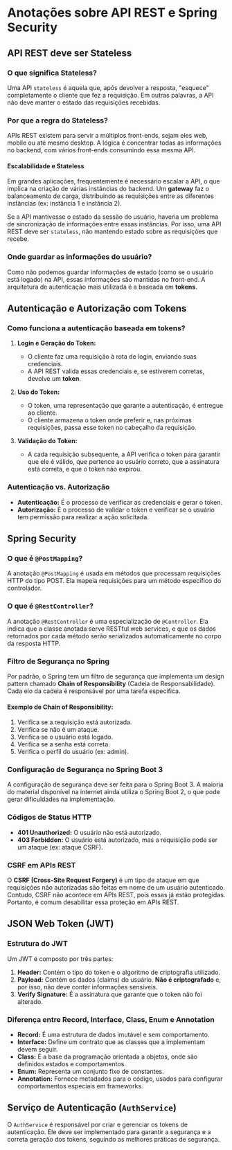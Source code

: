 # Anotações sobre API REST e Spring Security

## API REST deve ser **Stateless**

### O que significa **Stateless**?
Uma API `stateless` é aquela que, após devolver a resposta, "esquece" completamente o cliente que fez a requisição. Em outras palavras, a API não deve manter o estado das requisições recebidas.

### Por que a regra do **Stateless**?
APIs REST existem para servir a múltiplos front-ends, sejam eles web, mobile ou até mesmo desktop. A lógica é concentrar todas as informações no backend, com vários front-ends consumindo essa mesma API.

#### Escalabilidade e Stateless
Em grandes aplicações, frequentemente é necessário escalar a API, o que implica na criação de várias instâncias do backend. Um **gateway** faz o balanceamento de carga, distribuindo as requisições entre as diferentes instâncias (ex: instância 1 e instância 2).

Se a API mantivesse o estado da sessão do usuário, haveria um problema de sincronização de informações entre essas instâncias. Por isso, uma API REST deve ser `stateless`, não mantendo estado sobre as requisições que recebe.

### Onde guardar as informações do usuário?
Como não podemos guardar informações de estado (como se o usuário está logado) na API, essas informações são mantidas no front-end. A arquitetura de autenticação mais utilizada é a baseada em **tokens**.

## Autenticação e Autorização com Tokens

### Como funciona a autenticação baseada em tokens?
1. **Login e Geração do Token:**
   - O cliente faz uma requisição à rota de login, enviando suas credenciais.
   - A API REST valida essas credenciais e, se estiverem corretas, devolve um **token**.

2. **Uso do Token:**
   - O token, uma representação que garante a autenticação, é entregue ao cliente.
   - O cliente armazena o token onde preferir e, nas próximas requisições, passa esse token no cabeçalho da requisição.

3. **Validação do Token:**
   - A cada requisição subsequente, a API verifica o token para garantir que ele é válido, que pertence ao usuário correto, que a assinatura está correta, e que o token não expirou.

### Autenticação vs. Autorização
- **Autenticação:** É o processo de verificar as credenciais e gerar o token.
- **Autorização:** É o processo de validar o token e verificar se o usuário tem permissão para realizar a ação solicitada.

## Spring Security

### O que é `@PostMapping`?
A anotação `@PostMapping` é usada em métodos que processam requisições HTTP do tipo POST. Ela mapeia requisições para um método específico do controlador.

### O que é `@RestController`?
A anotação `@RestController` é uma especialização de `@Controller`. Ela indica que a classe anotada serve RESTful web services, e que os dados retornados por cada método serão serializados automaticamente no corpo da resposta HTTP.

### Filtro de Segurança no Spring
Por padrão, o Spring tem um filtro de segurança que implementa um design pattern chamado **Chain of Responsibility** (Cadeia de Responsabilidade). Cada elo da cadeia é responsável por uma tarefa específica.

#### Exemplo de Chain of Responsibility:
1. Verifica se a requisição está autorizada.
2. Verifica se não é um ataque.
3. Verifica se o usuário está logado.
4. Verifica se a senha está correta.
5. Verifica o perfil do usuário (ex: admin).

### Configuração de Segurança no Spring Boot 3
A configuração de segurança deve ser feita para o Spring Boot 3. A maioria do material disponível na internet ainda utiliza o Spring Boot 2, o que pode gerar dificuldades na implementação.

### Códigos de Status HTTP
- **401 Unauthorized:** O usuário não está autorizado.
- **403 Forbidden:** O usuário está autorizado, mas a requisição pode ser um ataque (ex: ataque CSRF).

### CSRF em APIs REST
O **CSRF (Cross-Site Request Forgery)** é um tipo de ataque em que requisições não autorizadas são feitas em nome de um usuário autenticado. Contudo, CSRF não acontece em APIs REST, pois essas já estão protegidas. Portanto, é comum desabilitar essa proteção em APIs REST.

## JSON Web Token (JWT)

### Estrutura do JWT
Um JWT é composto por três partes:
1. **Header:** Contém o tipo do token e o algoritmo de criptografia utilizado.
2. **Payload:** Contém os dados (claims) do usuário. **Não é criptografado** e, por isso, não deve conter informações sensíveis.
3. **Verify Signature:** É a assinatura que garante que o token não foi alterado.

### Diferença entre Record, Interface, Class, Enum e Annotation
- **Record:** É uma estrutura de dados imutável e sem comportamento.
- **Interface:** Define um contrato que as classes que a implementam devem seguir.
- **Class:** É a base da programação orientada a objetos, onde são definidos estados e comportamentos.
- **Enum:** Representa um conjunto fixo de constantes.
- **Annotation:** Fornece metadados para o código, usados para configurar comportamentos especiais em frameworks.

## Serviço de Autenticação (`AuthService`)
O `AuthService` é responsável por criar e gerenciar os tokens de autenticação. Ele deve ser implementado para garantir a segurança e a correta geração dos tokens, seguindo as melhores práticas de segurança.
